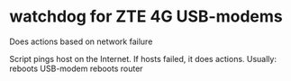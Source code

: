 # watchdog for ZTE 4G USB-modems
Does actions based on network failure

Script pings host on the Internet. If hosts failed, it does actions. Usually:
    reboots USB-modem
    reboots router

  
